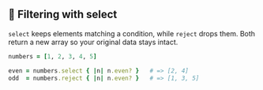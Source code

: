 ## 🎯 Filtering with select
`select` keeps elements matching a condition, while `reject` drops them. Both return a new array so your original data stays intact.

```ruby
numbers = [1, 2, 3, 4, 5]

even = numbers.select { |n| n.even? }   # => [2, 4]
odd  = numbers.reject { |n| n.even? }   # => [1, 3, 5]
```
